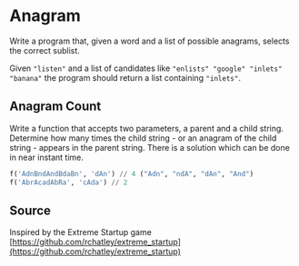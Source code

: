 # Anagram

Write a program that, given a word and a list of possible anagrams, selects the correct sublist.

Given `"listen"` and a list of candidates like `"enlists" "google" "inlets" "banana"`
the program should return a list containing `"inlets"`.


## Anagram Count

Write a function that accepts two parameters, a parent and a child string.
Determine how many times the child string - or an anagram of the child string - appears in the parent string.
There is a solution which can be done in near instant time.

``` python
f('AdnBndAndBdaBn', 'dAn') // 4 ("Adn", "ndA", "dAn", "And")
f('AbrAcadAbRa', 'cAda') // 2
```

## Source

Inspired by the Extreme Startup game [https://github.com/rchatley/extreme_startup](https://github.com/rchatley/extreme_startup)
